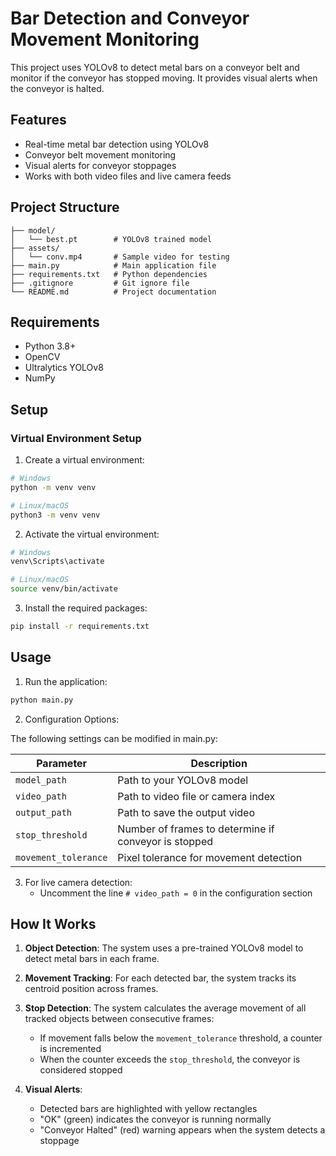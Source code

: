 # Bar Detection and Conveyor Movement Monitoring

This project uses YOLOv8 to detect metal bars on a conveyor belt and monitor if the conveyor has stopped moving. It provides visual alerts when the conveyor is halted.

## Features

- Real-time metal bar detection using YOLOv8
- Conveyor belt movement monitoring
- Visual alerts for conveyor stoppages
- Works with both video files and live camera feeds

## Project Structure

```
├── model/
│   └── best.pt        # YOLOv8 trained model
├── assets/
│   └── conv.mp4       # Sample video for testing
├── main.py            # Main application file
├── requirements.txt   # Python dependencies
├── .gitignore         # Git ignore file
└── README.md          # Project documentation
```

## Requirements

- Python 3.8+
- OpenCV
- Ultralytics YOLOv8
- NumPy

## Setup

### Virtual Environment Setup

1. Create a virtual environment:

```bash
# Windows
python -m venv venv

# Linux/macOS
python3 -m venv venv
```

2. Activate the virtual environment:

```bash
# Windows
venv\Scripts\activate

# Linux/macOS
source venv/bin/activate
```

3. Install the required packages:

```bash
pip install -r requirements.txt
```

## Usage

1. Run the application:

```bash
python main.py
```

2. Configuration Options:

The following settings can be modified in main.py:

| Parameter | Description |
|-----------|-------------|
| `model_path` | Path to your YOLOv8 model |
| `video_path` | Path to video file or camera index |
| `output_path` | Path to save the output video |
| `stop_threshold` | Number of frames to determine if conveyor is stopped |
| `movement_tolerance` | Pixel tolerance for movement detection |

3. For live camera detection:
   - Uncomment the line `# video_path = 0` in the configuration section

## How It Works

1. **Object Detection**: The system uses a pre-trained YOLOv8 model to detect metal bars in each frame.

2. **Movement Tracking**: For each detected bar, the system tracks its centroid position across frames.

3. **Stop Detection**: The system calculates the average movement of all tracked objects between consecutive frames:
   - If movement falls below the `movement_tolerance` threshold, a counter is incremented
   - When the counter exceeds the `stop_threshold`, the conveyor is considered stopped

4. **Visual Alerts**: 
   - Detected bars are highlighted with yellow rectangles
   - "OK" (green) indicates the conveyor is running normally
   - "Conveyor Halted" (red) warning appears when the system detects a stoppage
